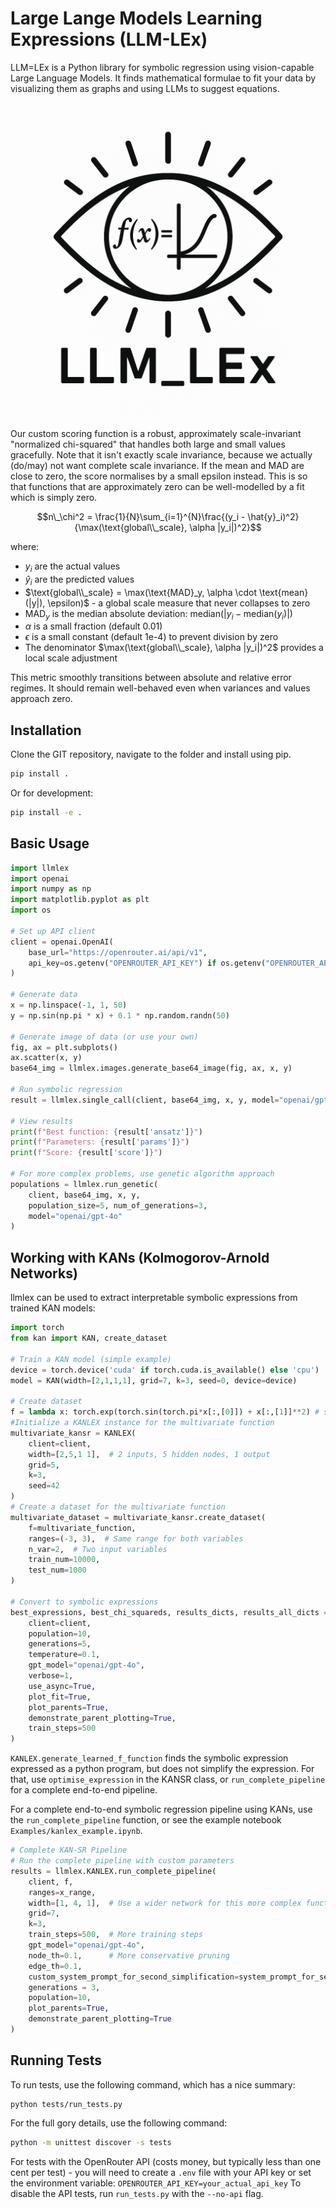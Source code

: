 # Large Lange Models Learning Expressions (LLM-LEx)
LLM=LEx is a Python library for symbolic regression using vision-capable Large Language Models. It finds mathematical formulae to fit your data by visualizing them as graphs and using LLMs to suggest equations.

![](logo.png)

Our custom scoring function is a robust, approximately scale-invariant "normalized chi-squared" that handles both large and small values gracefully. Note that it isn't exactly scale invariance, because we actually (do/may) not want complete scale invariance. If the mean and MAD are close to zero, the score normalises by a small epsilon instead. This is so that functions that are approximately zero can be well-modelled by a fit which is simply zero.

$$n\_\chi^2 = \frac{1}{N}\sum_{i=1}^{N}\frac{(y_i - \hat{y}_i)^2}{\max(\text{global\\_scale}, \alpha |y_i|)^2}$$

where:
- $y_i$ are the actual values
- $\hat{y}_i$ are the predicted values
- $\text{global\\_scale} = \max(\text{MAD}_y, \alpha \cdot \text{mean}(|y|), \epsilon)$ - a global scale measure that never collapses to zero
- $\text{MAD}_y$ is the median absolute deviation: $\text{median}(|y_i - \text{median}(y_i)|)$
- $\alpha$ is a small fraction (default 0.01)
- $\epsilon$ is a small constant (default 1e-4) to prevent division by zero
- The denominator $\max(\text{global\\_scale}, \alpha |y_i|)^2$ provides a local scale adjustment

This metric smoothly transitions between absolute and relative error regimes. It should remain well-behaved even when variances and values approach zero.

## Installation
Clone the GIT repository, navigate to the folder and install using pip.

```bash
pip install .
```

Or for development:

```bash
pip install -e .
```

## Basic Usage

```python
import llmlex
import openai
import numpy as np
import matplotlib.pyplot as plt
import os

# Set up API client
client = openai.OpenAI(
    base_url="https://openrouter.ai/api/v1",
    api_key=os.getenv("OPENROUTER_API_KEY") if os.getenv("OPENROUTER_API_KEY") else "<<<<<<your_api_key>>>>>>>", 
)

# Generate data
x = np.linspace(-1, 1, 50)
y = np.sin(np.pi * x) + 0.1 * np.random.randn(50)

# Generate image of data (or use your own)
fig, ax = plt.subplots()
ax.scatter(x, y)
base64_img = llmlex.images.generate_base64_image(fig, ax, x, y)

# Run symbolic regression
result = llmlex.single_call(client, base64_img, x, y, model="openai/gpt-4o")

# View results
print(f"Best function: {result['ansatz']}")
print(f"Parameters: {result['params']}")
print(f"Score: {result['score']}")

# For more complex problems, use genetic algorithm approach
populations = llmlex.run_genetic(
    client, base64_img, x, y, 
    population_size=5, num_of_generations=3,
    model="openai/gpt-4o"
)
```

## Working with KANs (Kolmogorov-Arnold Networks)

llmlex can be used to extract interpretable symbolic expressions from trained KAN models:

```python
import torch
from kan import KAN, create_dataset

# Train a KAN model (simple example)
device = torch.device('cuda' if torch.cuda.is_available() else 'cpu')
model = KAN(width=[2,1,1,1], grid=7, k=3, seed=0, device=device)

# Create dataset
f = lambda x: torch.exp(torch.sin(torch.pi*x[:,[0]]) + x[:,[1]]**2) # should be a torch function
#Initialize a KANLEX instance for the multivariate function
multivariate_kansr = KANLEX(
    client=client,
    width=[2,5,1 1],  # 2 inputs, 5 hidden nodes, 1 output
    grid=5,
    k=3,
    seed=42
)
# Create a dataset for the multivariate function
multivariate_dataset = multivariate_kansr.create_dataset(
    f=multivariate_function,
    ranges=(-3, 3),  # Same range for both variables
    n_var=2,  # Two input variables
    train_num=10000,
    test_num=1000
)

# Convert to symbolic expressions
best_expressions, best_chi_squareds, results_dicts, results_all_dicts = multivariate_kansr.get_symbolic(
    client=client,
    population=10,
    generations=5,
    temperature=0.1,
    gpt_model="openai/gpt-4o",
    verbose=1,
    use_async=True,
    plot_fit=True,
    plot_parents=True,
    demonstrate_parent_plotting=True,
    train_steps=500
)
```

`KANLEX.generate_learned_f_function` finds the symbolic expression expressed as a python program, but does not simplify the expression. For that, use `optimise_expression` in the KANSR class, or `run_complete_pipeline` for a complete end-to-end pipeline.

For a complete end-to-end symbolic regression pipeline using KANs, use the `run_complete_pipeline` function, or see the example notebook `Examples/kanlex_example.ipynb`.

```python
# Complete KAN-SR Pipeline
# Run the complete pipeline with custom parameters
results = llmlex.KANLEX.run_complete_pipeline(
    client, f,
    ranges=x_range,
    width=[1, 4, 1],  # Use a wider network for this more complex function
    grid=7,
    k=3,
    train_steps=500,  # More training steps
    gpt_model="openai/gpt-4o",
    node_th=0.1,      # More conservative pruning
    edge_th=0.1,
    custom_system_prompt_for_second_simplification=system_prompt_for_second_simplification,
    generations = 3,
    population=10,
    plot_parents=True,
    demonstrate_parent_plotting=True
)

```

## Running Tests

To run tests, use the following command, which has a nice summary:

```
python tests/run_tests.py 
``` 
For the full gory details, use the following command:

```bash
python -m unittest discover -s tests
```

For tests with the OpenRouter API (costs money, but typically less than one cent per test) - you will need to create a `.env` file with your API key or set the environment variable: `OPENROUTER_API_KEY=your_actual_api_key`
To disable the API tests, run `run_tests.py` with the `--no-api` flag.
